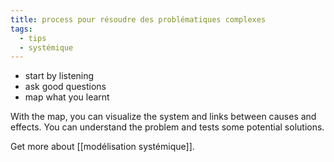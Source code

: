 ```yaml
---
title: process pour résoudre des problématiques complexes
tags:
  - tips
  - systémique
---
```

- start by listening
- ask good questions
- map what you learnt

With the map, you can visualize the system and links between causes and effects. You can understand the problem and tests some potential solutions.

Get more about [[modélisation systémique]].